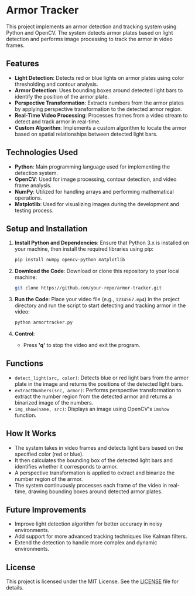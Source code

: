 
# Armor Tracker

This project implements an armor detection and tracking system using Python and OpenCV. The system detects armor plates based on light detection and performs image processing to track the armor in video frames.

## Features

- **Light Detection**: Detects red or blue lights on armor plates using color thresholding and contour analysis.
- **Armor Detection**: Uses bounding boxes around detected light bars to identify the position of the armor plate.
- **Perspective Transformation**: Extracts numbers from the armor plates by applying perspective transformation to the detected armor region.
- **Real-Time Video Processing**: Processes frames from a video stream to detect and track armor in real-time.
- **Custom Algorithm**: Implements a custom algorithm to locate the armor based on spatial relationships between detected light bars.

## Technologies Used

- **Python**: Main programming language used for implementing the detection system.
- **OpenCV**: Used for image processing, contour detection, and video frame analysis.
- **NumPy**: Utilized for handling arrays and performing mathematical operations.
- **Matplotlib**: Used for visualizing images during the development and testing process.

## Setup and Installation

1. **Install Python and Dependencies**:
   Ensure that Python 3.x is installed on your machine, then install the required libraries using pip:
   ```bash
   pip install numpy opencv-python matplotlib
   ```

2. **Download the Code**:
   Download or clone this repository to your local machine:
   ```bash
   git clone https://github.com/your-repo/armor-tracker.git
   ```

3. **Run the Code**:
   Place your video file (e.g., `1234567.mp4`) in the project directory and run the script to start detecting and tracking armor in the video:
   ```bash
   python armortracker.py
   ```

4. **Control**:
   - Press **'q'** to stop the video and exit the program.

## Functions

- `detect_light(src, color)`: Detects blue or red light bars from the armor plate in the image and returns the positions of the detected light bars.
- `extractNumbers(src, armor)`: Performs perspective transformation to extract the number region from the detected armor and returns a binarized image of the numbers.
- `img_show(name, src)`: Displays an image using OpenCV's `imshow` function.

## How It Works

- The system takes in video frames and detects light bars based on the specified color (red or blue).
- It then calculates the bounding box of the detected light bars and identifies whether it corresponds to armor.
- A perspective transformation is applied to extract and binarize the number region of the armor.
- The system continuously processes each frame of the video in real-time, drawing bounding boxes around detected armor plates.

## Future Improvements

- Improve light detection algorithm for better accuracy in noisy environments.
- Add support for more advanced tracking techniques like Kalman filters.
- Extend the detection to handle more complex and dynamic environments.

## License

This project is licensed under the MIT License. See the [LICENSE](LICENSE) file for details.
